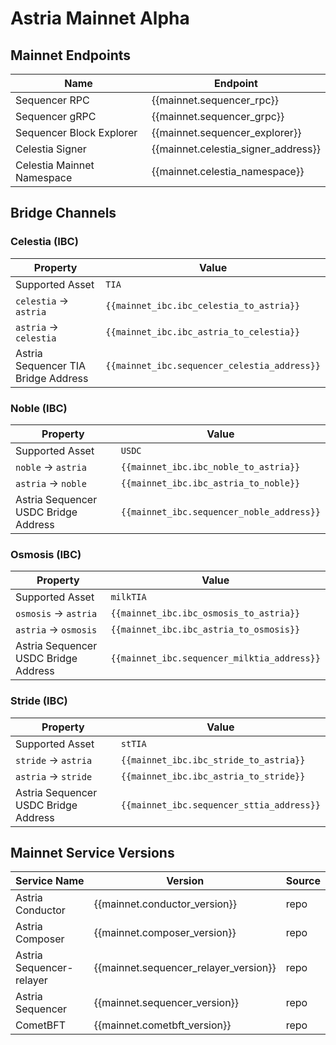 <!-- markdownlint-disable MD041 MD033 -->

<script setup>
import { siteConfig } from '../config.js'

const mainnet = siteConfig.mainnet
const mainnet_ibc = siteConfig.flame.mainnet.bridging
</script>

# Astria Mainnet Alpha

## Mainnet Endpoints

| Name | Endpoint |
|---|---|
| Sequencer RPC                        | <a :href="mainnet.sequencer_rpc"           target="_blank" rel="noopener noreferrer">{{mainnet.sequencer_rpc}}</a>           |
| Sequencer gRPC                       | <a :href="mainnet.sequencer_grpc"          target="_blank" rel="noopener noreferrer">{{mainnet.sequencer_grpc}}</a>          |
| Sequencer Block Explorer             | <a :href="mainnet.sequencer_explorer"      target="_blank" rel="noopener noreferrer">{{mainnet.sequencer_explorer}}</a>      |
| Celestia Signer                      | <a :href="mainnet.celenium_signer_link"    target="_blank" rel="noopener noreferrer">{{mainnet.celestia_signer_address}}</a> |
| Celestia Mainnet Namespace | <a :href="mainnet.celenium_namespace_link" target="_blank" rel="noopener noreferrer">{{mainnet.celestia_namespace}}</a>      |

## Bridge Channels

### Celestia (IBC)

| Property | Value |
|-----|-----|
| Supported Asset | `TIA` |
| `celestia` -> `astria` | `{{mainnet_ibc.ibc_celestia_to_astria}}` |
| `astria` -> `celestia` | `{{mainnet_ibc.ibc_astria_to_celestia}}` |
| Astria Sequencer TIA Bridge Address | `{{mainnet_ibc.sequencer_celestia_address}}` |

### Noble (IBC)

| Property | Value |
|-----|-----|
| Supported Asset | `USDC` |
| `noble` -> `astria` | `{{mainnet_ibc.ibc_noble_to_astria}}` |
| `astria` -> `noble` | `{{mainnet_ibc.ibc_astria_to_noble}}` |
| Astria Sequencer USDC Bridge Address | `{{mainnet_ibc.sequencer_noble_address}}` |

### Osmosis (IBC)

| Property | Value |
|-----|-----|
| Supported Asset | `milkTIA` |
| `osmosis` -> `astria` | `{{mainnet_ibc.ibc_osmosis_to_astria}}` |
| `astria` -> `osmosis` | `{{mainnet_ibc.ibc_astria_to_osmosis}}` |
| Astria Sequencer USDC Bridge Address | `{{mainnet_ibc.sequencer_milktia_address}}` |

### Stride (IBC)

| Property | Value |
|-----|-----|
| Supported Asset | `stTIA` |
| `stride` -> `astria` | `{{mainnet_ibc.ibc_stride_to_astria}}` |
| `astria` -> `stride` | `{{mainnet_ibc.ibc_astria_to_stride}}` |
| Astria Sequencer USDC Bridge Address | `{{mainnet_ibc.sequencer_sttia_address}}` |

## Mainnet Service Versions

| Service Name | Version | Source |
|---|---|---|
| Astria Conductor         | <a :href="mainnet.conductor_release" target="_blank" rel="noopener noreferrer">{{mainnet.conductor_version}}</a>                 | <a :href="mainnet.conductor_repo" target="_blank" rel="noopener noreferrer">repo</a>         |
| Astria Composer          | <a :href="mainnet.composer_release" target="_blank" rel="noopener noreferrer">{{mainnet.composer_version}}</a>                   | <a :href="mainnet.composer_repo" target="_blank" rel="noopener noreferrer">repo</a>          |
| Astria Sequencer-relayer | <a :href="mainnet.sequencer_relayer_release" target="_blank" rel="noopener noreferrer">{{mainnet.sequencer_relayer_version}}</a> | <a :href="mainnet.sequencer_relayer_repo" target="_blank" rel="noopener noreferrer">repo</a> |
| Astria Sequencer         | <a :href="mainnet.sequencer_release" target="_blank" rel="noopener noreferrer">{{mainnet.sequencer_version}}</a>                 | <a :href="mainnet.sequencer_repo" target="_blank" rel="noopener noreferrer">repo</a>         |
| CometBFT                 | <a :href="mainnet.cometbft_release" target="_blank" rel="noopener noreferrer">{{mainnet.cometbft_version}}</a>                   | <a :href="mainnet.cometbft_repo" target="_blank" rel="noopener noreferrer">repo</a>          |
